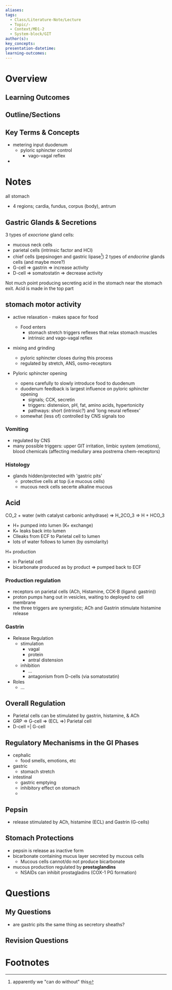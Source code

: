 ```yaml
---
aliases: 
tags:
  - Class/Literature-Note/Lecture
  - Topic/-
  - Context/MD1-2
  - System-block/GIT
author(s): 
key_concepts: 
presentation-datetime: 
learning-outcomes:
---
```



# Overview
## Learning Outcomes

## Outline/Sections

## Key Terms & Concepts
- metering input duodenum
	- pyloric sphincter control
		- vago-vagal reflex
- 

# Notes
all stomach

- 4 regions; cardia, fundus, corpus (body), antrum
## Gastric Glands & Secretions
3 types of *exocrione* gland cells:
- mucous neck cells 
- parietal cells (intrinsic factor and HCl)
- chief cells (pepsinogen and gastric lipase[^1])
2 types of *endocrine* glands cells (and maybe more?)
- G-cell => gastrin => increase activity 
- D-cell => somatostatin => decrease activity

Not much point producing secreting acid in the stomach near the stomach exit. Acid is made in the top part

## stomach motor activity
- active relaxation - makes space for food
	- Food enters
		- stomach stretch triggers reflexes that relax stomach muscles
		- intrinsic and vago-vagal reflex
- mixing and grinding
	- pyloric sphincter closes during this process
	- regulated by stretch, ANS, osmo-receptors

- Pyloric sphincter opening
	- opens carefully to slowly introduce food to duodenum
	- duodenum feedback is largest influence on pyloric sphincter opening
		- signals; CCK, secretin
		- triggers: distension, pH, fat, amino acids, hypertonicity
		- pathways: short (intrinsic?) and 'long neural reflexex'
	- somewhat (less of) controlled by CNS signals too
### Vomiting
- regulated by CNS
- many possible triggers: upper GIT irritation, limbic system (emotions), blood chemicals (affecting medullary area postrema chem-receptors)

### Histology
- glands hidden/protected with 'gastric pits'
	- protective cells at top (i.e mucous cells)
	- mucous neck cells secerte alkaline mucous

## Acid
CO_2 + water (with catalyst carbonic anhydrase) => H_2CO_3 => H + HCO_3
- H+ pumped into lumen (K+ exchange)
- K+ leaks back into lumen
- Clleaks from ECF to Parietal cell to lumen
- lots of water follows to lumen (by osmolarity)

H+ production 
- in Parietal cell
- bicarbonate produced as by product => pumped back to ECF

### Production regulation
- receptors on parietal cells (ACh, Histamine, CCK-B (ligand: gastrin))
- proton pumps hang out in vesicles, waiting to deployed to cell membrane
- the three triggers are synergistic; ACh and Gastrin stimulate histamine release

### Gastrin 
- Release Regulation
	- stimulation
		- vagal
		- protein
		- antral distension
	- inhibition
		- ...
		- antagonism from D-cells (via somatostatin)
- Roles
	- ...

## Overall Regulation
- Parietal cells can be stimulated by gastrin, histamine, & ACh
- GRP => G-cell => (ECL =>) Parietal cell
- D-cell =| G-cell 

## Regulatory Mechanisms in the GI Phases
- cephalic
	- food smells, emotions, etc
- gastric
	- stomach stretch
- intestinal
	- gastric emptying
	- inhibitory effect on stomach
	- 

## Pepsin
- release stimulated by ACh, histamine (ECL) and Gastrin (G-cells)
## Stomach Protections
- pepsin is release as inactive form
- bicarbonate containing mucus layer secreted by mucous cells
	- Mucous cells cannot/do not produce bicarbonate
- mucous production regulated by **prostaglandins** 
	- NSAIDs can inhibit prostagladins (COX-1 PG formation)
# Questions

## My Questions
- are gastric pits the same thing as secretory sheaths?
## Revision Questions
# Footnotes

[^1]: apparently we "can do without" this